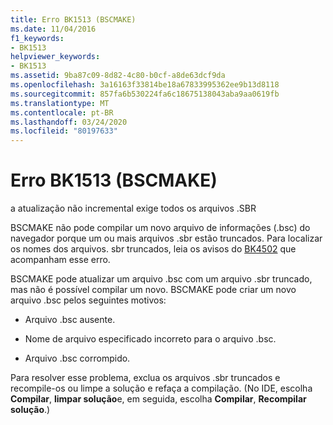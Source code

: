 ```yaml
---
title: Erro BK1513 (BSCMAKE)
ms.date: 11/04/2016
f1_keywords:
- BK1513
helpviewer_keywords:
- BK1513
ms.assetid: 9ba87c09-8d82-4c80-b0cf-a8de63dcf9da
ms.openlocfilehash: 3a16163f33814be18a67833995362ee9b13d8118
ms.sourcegitcommit: 857fa6b530224fa6c18675138043aba9aa0619fb
ms.translationtype: MT
ms.contentlocale: pt-BR
ms.lasthandoff: 03/24/2020
ms.locfileid: "80197633"
---
```

# <a name="bscmake-error-bk1513"></a>Erro BK1513 (BSCMAKE)

a atualização não incremental exige todos os arquivos .SBR

BSCMAKE não pode compilar um novo arquivo de informações (.bsc) do navegador porque um ou mais arquivos .sbr estão truncados. Para localizar os nomes dos arquivos. sbr truncados, leia os avisos do [BK4502](../../error-messages/tool-errors/bscmake-warning-bk4502.md) que acompanham esse erro.

BSCMAKE pode atualizar um arquivo .bsc com um arquivo .sbr truncado, mas não é possível compilar um novo. BSCMAKE pode criar um novo arquivo .bsc pelos seguintes motivos:

- Arquivo .bsc ausente.

- Nome de arquivo especificado incorreto para o arquivo .bsc.

- Arquivo .bsc corrompido.

Para resolver esse problema, exclua os arquivos .sbr truncados e recompile-os ou limpe a solução e refaça a compilação. (No IDE, escolha **Compilar**, **limpar solução**e, em seguida, escolha **Compilar**, **Recompilar solução**.)
